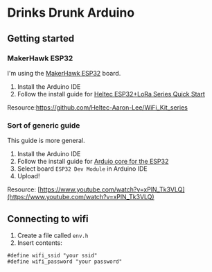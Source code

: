 # Drinks Drunk Arduino

## Getting started

### MakerHawk ESP32

I'm using the [MakerHawk ESP32](https://www.amazon.co.uk/MakerHawk-Development-0-96inch-Display-Compatible/dp/B076P8GRWV) board.

1. Install the Arduino IDE
1. Follow the install guide for [Heltec ESP32+LoRa Series Quick Start](https://heltec-automation-docs.readthedocs.io/en/latest/esp32/quick_start.html)

Resource:https://github.com/Heltec-Aaron-Lee/WiFi_Kit_series

### Sort of generic guide

This guide is more general.

1. Install the Arduino IDE
1. Follow the install guide for [Arduio core for the ESP32](https://github.com/espressif/arduino-esp32)
1. Select board `ESP32 Dev Module` in Arduino IDE
1. Upload!

Resource: [https://www.youtube.com/watch?v=xPlN_Tk3VLQ](https://www.youtube.com/watch?v=xPlN_Tk3VLQ)

## Connecting to wifi

1. Create a file called `env.h`
1. Insert contents:
  ```
#define wifi_ssid "your ssid"
#define wifi_password "your password"
  ```
